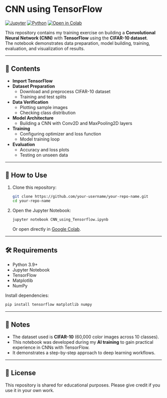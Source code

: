 # CNN using TensorFlow

[![Jupyter](https://img.shields.io/badge/Notebook-Jupyter-orange)](#)
[![Python](https://img.shields.io/badge/Python-3.9%2B-blue)](#) [![Open
in
Colab](https://img.shields.io/badge/Open%20in-Colab-brightgreen)](https://colab.research.google.com)

This repository contains my training exercise on building a
**Convolutional Neural Network (CNN)** with **TensorFlow** using the
**CIFAR-10 dataset**.\
The notebook demonstrates data preparation, model building, training,
evaluation, and visualization of results.

------------------------------------------------------------------------

## 📖 Contents

-   **Import TensorFlow**
-   **Dataset Preparation**
    -   Download and preprocess CIFAR-10 dataset
    -   Training and test splits
-   **Data Verification**
    -   Plotting sample images
    -   Checking class distribution
-   **Model Architecture**
    -   Building a CNN with Conv2D and MaxPooling2D layers
-   **Training**
    -   Configuring optimizer and loss function
    -   Model training loop
-   **Evaluation**
    -   Accuracy and loss plots
    -   Testing on unseen data

------------------------------------------------------------------------

## 🚀 How to Use

1.  Clone this repository:

    ``` bash
    git clone https://github.com/your-username/your-repo-name.git
    cd your-repo-name
    ```

2.  Open the Jupyter Notebook:

    ``` bash
    jupyter notebook CNN_using_Tensorflow.ipynb
    ```

    Or open directly in [Google
    Colab](https://colab.research.google.com).

------------------------------------------------------------------------

## 🛠️ Requirements

-   Python 3.9+
-   Jupyter Notebook
-   TensorFlow
-   Matplotlib
-   NumPy

Install dependencies:

``` bash
pip install tensorflow matplotlib numpy
```

------------------------------------------------------------------------

## 📌 Notes

-   The dataset used is **CIFAR-10** (60,000 color images across 10
    classes).
-   This notebook was developed during my **AI training** to gain
    practical experience in CNNs with TensorFlow.
-   It demonstrates a step-by-step approach to deep learning workflows.

------------------------------------------------------------------------

## 📜 License

This repository is shared for educational purposes. Please give credit
if you use it in your own work.
